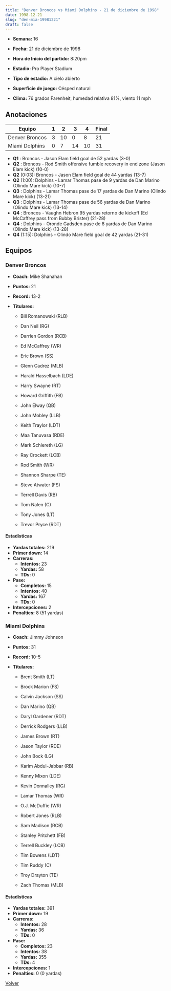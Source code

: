 ```yaml
---
title: "Denver Broncos vs Miami Dolphins - 21 de diciembre de 1998"
date: 1998-12-21
slug: "den-mia-19981221"
draft: false
---
```


* **Semana:** 16
* **Fecha:** 21 de diciembre de 1998

* **Hora de Inicio del partido:** 8:20pm
* **Estadio:** Pro Player Stadium
* **Tipo de estadio:** A cielo abierto
* **Superficie de juego:** Césped natural
* **Clima:** 76 grados Farenheit, humedad relativa 81%, viento 11 mph





## Anotaciones
| Equipo | 1 | 2 | 3 | 4 | Final |
|--------|---|---|---|---|-------|
| Denver Broncos  | 3 | 10 | 0 | 8  | 21 |
| Miami Dolphins  | 0 | 7 | 14 | 10  | 31 |
* **Q1** : Broncos - Jason Elam field goal de 52 yardas (3-0)
* **Q2** : Broncos - Rod Smith offensive fumble recovery in end zone (Jason Elam kick) (10-0)
* **Q2** (0:03): Broncos - Jason Elam field goal de 44 yardas (13-7)
* **Q2** (1:00): Dolphins - Lamar Thomas pase de 9 yardas de Dan Marino (Olindo Mare kick) (10-7)
* **Q3** : Dolphins - Lamar Thomas pase de 17 yardas de Dan Marino (Olindo Mare kick) (13-21)
* **Q3** : Dolphins - Lamar Thomas pase de 56 yardas de Dan Marino (Olindo Mare kick) (13-14)
* **Q4** : Broncos - Vaughn Hebron 95 yardas retorno de kickoff (Ed McCaffrey pass from Bubby Brister) (21-28)
* **Q4** : Dolphins - Oronde Gadsden pase de 8 yardas de Dan Marino (Olindo Mare kick) (13-28)
* **Q4** (1:15): Dolphins - Olindo Mare field goal de 42 yardas (21-31)


## Equipos


### Denver Broncos
* **Coach:** Mike Shanahan
* **Puntos:** 21
* **Record:** 13-2
* **Titulares:** 

  * Bill Romanowski (RLB) 

  * Dan Neil (RG) 

  * Darrien Gordon (RCB) 

  * Ed McCaffrey (WR) 

  * Eric Brown (SS) 

  * Glenn Cadrez (MLB) 

  * Harald Hasselbach (LDE) 

  * Harry Swayne (RT) 

  * Howard Griffith (FB) 

  * John Elway (QB) 

  * John Mobley (LLB) 

  * Keith Traylor (LDT) 

  * Maa Tanuvasa (RDE) 

  * Mark Schlereth (LG) 

  * Ray Crockett (LCB) 

  * Rod Smith (WR) 

  * Shannon Sharpe (TE) 

  * Steve Atwater (FS) 

  * Terrell Davis (RB) 

  * Tom Nalen (C) 

  * Tony Jones (LT) 

  * Trevor Pryce (RDT) 

#### Estadísticas
* **Yardas totales:** 219
* **Primer down:** 14
* **Carreras:**
  * **Intentos:** 23
  * **Yardas:** 58
  * **TDs:** 0
* **Pase:**
  * **Completos:** 15
  * **Intentos:** 40
  * **Yardas:** 167
  * **TDs:** 0
* **Intercepciones:** 2
* **Penalties:** 8 (51 yardas)

### Miami Dolphins
* **Coach:** Jimmy Johnson
* **Puntos:** 31
* **Record:** 10-5
* **Titulares:** 

  * Brent Smith (LT) 

  * Brock Marion (FS) 

  * Calvin Jackson (SS) 

  * Dan Marino (QB) 

  * Daryl Gardener (RDT) 

  * Derrick Rodgers (LLB) 

  * James Brown (RT) 

  * Jason Taylor (RDE) 

  * John Bock (LG) 

  * Karim Abdul-Jabbar (RB) 

  * Kenny Mixon (LDE) 

  * Kevin Donnalley (RG) 

  * Lamar Thomas (WR) 

  * O.J. McDuffie (WR) 

  * Robert Jones (RLB) 

  * Sam Madison (RCB) 

  * Stanley Pritchett (FB) 

  * Terrell Buckley (LCB) 

  * Tim Bowens (LDT) 

  * Tim Ruddy (C) 

  * Troy Drayton (TE) 

  * Zach Thomas (MLB) 

#### Estadísticas
* **Yardas totales:** 391
* **Primer down:** 19
* **Carreras:**
  * **Intentos:** 28
  * **Yardas:** 36
  * **TDs:** 0
* **Pase:**
  * **Completos:** 23
  * **Intentos:** 38
  * **Yardas:** 355
  * **TDs:** 4
* **Intercepciones:** 1
* **Penalties:** 0 (0 yardas)


[Volver](/historia/1998)
